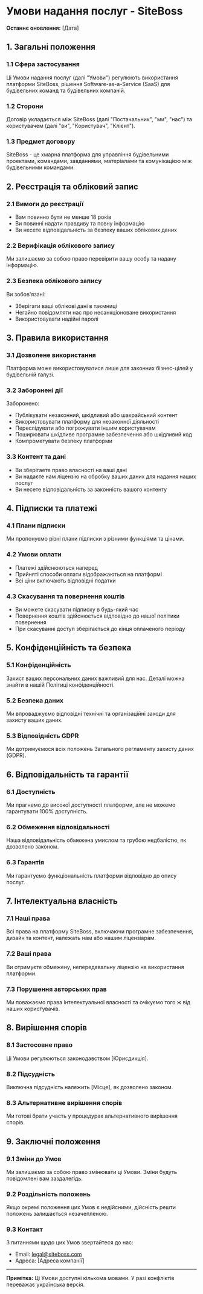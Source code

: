 # Умови надання послуг - SiteBoss

**Останнє оновлення:** [Дата]

## 1. Загальні положення

### 1.1 Сфера застосування
Ці Умови надання послуг (далі "Умови") регулюють використання платформи SiteBoss, рішення Software-as-a-Service (SaaS) для будівельних команд та будівельних компаній.

### 1.2 Сторони
Договір укладається між SiteBoss (далі "Постачальник", "ми", "нас") та користувачем (далі "ви", "Користувач", "Клієнт").

### 1.3 Предмет договору
SiteBoss - це хмарна платформа для управління будівельними проектами, командами, завданнями, матеріалами та комунікацією між будівельними командами.

## 2. Реєстрація та обліковий запис

### 2.1 Вимоги до реєстрації
- Вам повинно бути не менше 18 років
- Ви повинні надати правдиву та повну інформацію
- Ви несете відповідальність за безпеку ваших облікових даних

### 2.2 Верифікація облікового запису
Ми залишаємо за собою право перевірити вашу особу та надану інформацію.

### 2.3 Безпека облікового запису
Ви зобов'язані:
- Зберігати ваші облікові дані в таємниці
- Негайно повідомляти нас про несанкціоноване використання
- Використовувати надійні паролі

## 3. Правила використання

### 3.1 Дозволене використання
Платформа може використовуватися лише для законних бізнес-цілей у будівельній галузі.

### 3.2 Заборонені дії
Заборонено:
- Публікувати незаконний, шкідливий або шахрайський контент
- Використовувати платформу для незаконної діяльності
- Переслідувати або погрожувати іншим користувачам
- Поширювати шкідливе програмне забезпечення або шкідливий код
- Компрометувати безпеку платформи

### 3.3 Контент та дані
- Ви зберігаете право власності на ваші дані
- Ви надаєте нам ліцензію на обробку ваших даних для надання наших послуг
- Ви несете відповідальність за законність вашого контенту

## 4. Підписки та платежі

### 4.1 Плани підписки
Ми пропонуємо різні плани підписки з різними функціями та цінами.

### 4.2 Умови оплати
- Платежі здійснюються наперед
- Прийняті способи оплати відображаються на платформі
- Всі ціни включають відповідні податки

### 4.3 Скасування та повернення коштів
- Ви можете скасувати підписку в будь-який час
- Повернення коштів здійснюється відповідно до нашої політики повернення
- При скасуванні доступ зберігається до кінця оплаченого періоду

## 5. Конфіденційність та безпека

### 5.1 Конфіденційність
Захист ваших персональних даних важливий для нас. Деталі можна знайти в нашій Політиці конфіденційності.

### 5.2 Безпека даних
Ми впроваджуємо відповідні технічні та організаційні заходи для захисту ваших даних.

### 5.3 Відповідність GDPR
Ми дотримуємося всіх положень Загального регламенту захисту даних (GDPR).

## 6. Відповідальність та гарантії

### 6.1 Доступність
Ми прагнемо до високої доступності платформи, але не можемо гарантувати 100% доступність.

### 6.2 Обмеження відповідальності
Наша відповідальність обмежена умислом та грубою недбалістю, як дозволено законом.

### 6.3 Гарантія
Ми гарантуємо функціональність платформи відповідно до опису послуг.

## 7. Інтелектуальна власність

### 7.1 Наші права
Всі права на платформу SiteBoss, включаючи програмне забезпечення, дизайн та контент, належать нам або нашим ліцензіарам.

### 7.2 Ваші права
Ви отримуєте обмежену, непередавальну ліцензію на використання платформи.

### 7.3 Порушення авторських прав
Ми поважаємо права інтелектуальної власності та очікуємо того ж від наших користувачів.

## 8. Вирішення спорів

### 8.1 Застосовне право
Ці Умови регулюються законодавством [Юрисдикція].

### 8.2 Підсудність
Виключна підсудність належить [Місце], як дозволено законом.

### 8.3 Альтернативне вирішення спорів
Ми готові брати участь у процедурах альтернативного вирішення спорів.

## 9. Заключні положення

### 9.1 Зміни до Умов
Ми залишаємо за собою право змінювати ці Умови. Зміни будуть повідомлені вам заздалегідь.

### 9.2 Роздільність положень
Якщо окремі положення цих Умов є недійсними, дійсність решти положень залишається незачепленою.

### 9.3 Контакт
З питаннями щодо цих Умов звертайтеся до нас:
- Email: legal@siteboss.com
- Адреса: [Адреса компанії]

---

**Примітка:** Ці Умови доступні кількома мовами. У разі конфліктів переважає українська версія. 